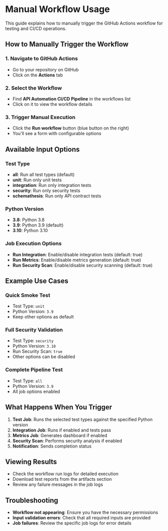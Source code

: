 # Manual Workflow Usage

This guide explains how to manually trigger the GitHub Actions workflow for testing and CI/CD operations.

## How to Manually Trigger the Workflow

### 1. Navigate to GitHub Actions
- Go to your repository on GitHub
- Click on the **Actions** tab

### 2. Select the Workflow
- Find **API Automation CI/CD Pipeline** in the workflows list
- Click on it to view the workflow details

### 3. Trigger Manual Execution
- Click the **Run workflow** button (blue button on the right)
- You'll see a form with configurable options

## Available Input Options

### Test Type
- **all**: Run all test types (default)
- **unit**: Run only unit tests
- **integration**: Run only integration tests  
- **security**: Run only security tests
- **schemathesis**: Run only API contract tests

### Python Version
- **3.8**: Python 3.8
- **3.9**: Python 3.9 (default)
- **3.10**: Python 3.10

### Job Execution Options
- **Run Integration**: Enable/disable integration tests (default: true)
- **Run Metrics**: Enable/disable metrics generation (default: true)
- **Run Security Scan**: Enable/disable security scanning (default: true)

## Example Use Cases

### Quick Smoke Test
- Test Type: `unit`
- Python Version: `3.9`
- Keep other options as default

### Full Security Validation
- Test Type: `security`
- Python Version: `3.10`
- Run Security Scan: `true`
- Other options can be disabled

### Complete Pipeline Test
- Test Type: `all`
- Python Version: `3.9`
- All job options enabled

## What Happens When You Trigger

1. **Test Job**: Runs the selected test types against the specified Python version
2. **Integration Job**: Runs if enabled and tests pass
3. **Metrics Job**: Generates dashboard if enabled
4. **Security Scan**: Performs security analysis if enabled
5. **Notification**: Sends completion status

## Viewing Results

- Check the workflow run logs for detailed execution
- Download test reports from the artifacts section
- Review any failure messages in the job logs

## Troubleshooting

- **Workflow not appearing**: Ensure you have the necessary permissions
- **Input validation errors**: Check that all required inputs are provided
- **Job failures**: Review the specific job logs for error details
